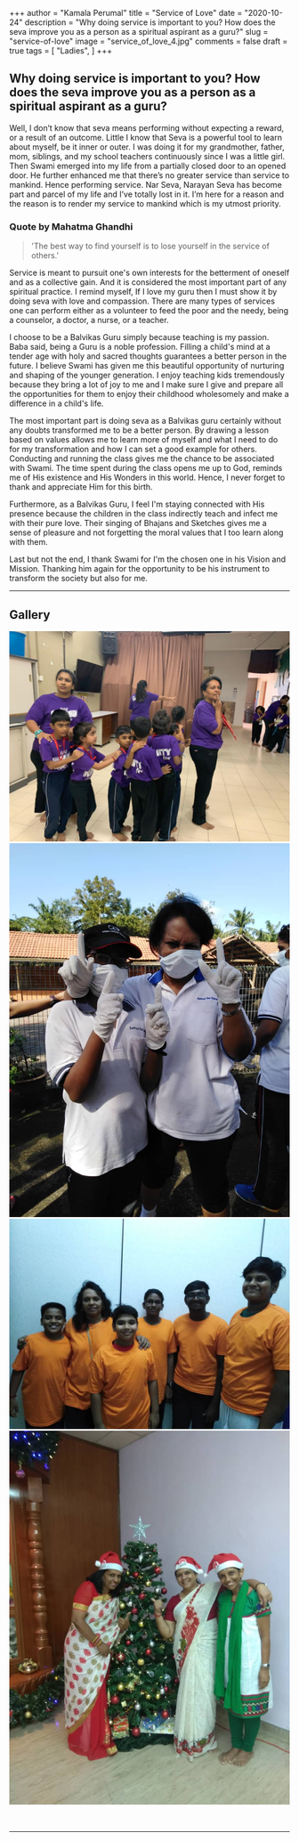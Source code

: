 +++
author = "Kamala Perumal"
title = "Service of Love"
date = "2020-10-24"
description = "Why doing service is important to you? How does the seva improve you as a person as a spiritual aspirant as a guru?"
slug = "service-of-love"
image = "service_of_love_4.jpg"
comments = false
draft = true
tags = [
    "Ladies",
]
+++

## Why doing service is important to you? How does the seva improve you as a person as a spiritual aspirant as a guru?

Well, I don’t know that seva means performing without expecting a reward, or a result of an outcome. Little I know that Seva is a powerful tool to learn about myself, be it inner or outer. I was doing it for my grandmother, father, mom, siblings, and my school teachers continuously since I was a little girl. Then Swami emerged into my life from a partially closed door to an opened door. He further enhanced me that there’s no greater service than service to mankind. Hence performing service. Nar Seva, Narayan Seva has become part and parcel of my life and I’ve totally lost in it.  I’m here for a reason and the reason is to render my service to mankind which is my utmost priority.

### Quote by Mahatma Ghandhi

> 'The best way to find yourself is to lose yourself in the service of others.' 

Service is meant to pursuit one's own interests for the betterment of oneself and as a collective gain. And it is considered the most important part of any spiritual practice. I remind myself, If I love my guru then I must show it by doing seva with love and compassion. There are many types of services one can perform either as a volunteer to feed the poor and the needy, being a counselor, a doctor, a nurse, or a teacher. 

I choose to be a Balvikas Guru simply because teaching is my passion. Baba said, being a Guru is a noble profession. Filling a child's mind at a tender age with holy and sacred thoughts guarantees a better person in the future. I believe Swami has given me this beautiful opportunity of nurturing and shaping of the younger generation. I enjoy teaching kids tremendously because they bring a lot of joy to me and I make sure I give and prepare all the opportunities for them to enjoy their childhood wholesomely and make a difference in a child's life. 

The most important part is doing seva as a Balvikas guru certainly without any doubts transformed me to be a better person. By drawing a lesson based on values allows me to learn more of myself and what I need to do for my transformation and how I can set a good example for others. Conducting and running the class gives me the chance to be associated with Swami. The time spent during the class opens me up to God, reminds me of His existence and His Wonders in this world. Hence, I never forget to thank and appreciate Him for this birth. 

Furthermore, as a Balvikas Guru, I feel I'm staying connected with His presence because the children in the class indirectly teach and infect me with their pure love. Their singing of Bhajans and Sketches gives me a sense of pleasure and not forgetting the moral values that I too learn along with them.

Last but not the end, I thank Swami for I'm the chosen one in his Vision and Mission. Thanking him again for the opportunity to be his instrument to transform the society but also for me.   

---

## Gallery

![](service_of_love_1.jpg) ![](service_of_love_2.jpg) <br /> ![](service_of_love_3.jpg) ![](service_of_love_4.jpg)

<br>

---